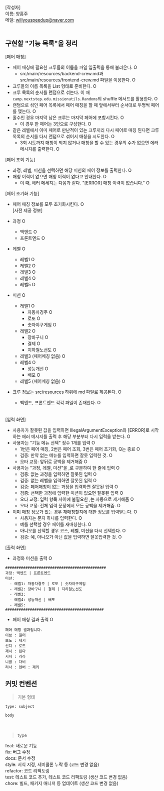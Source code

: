 [작성자]　   
이름: 양홍주   
메일: willyouspeedup@naver.com　   
　   

## 구현할 "기능 목록"을 정리

[페어 매칭]
- 페어 매칭에 필요한 크루들의 이름을 파일 입출력을 통해 불러온다. O
  - src/main/resources/backend-crew.md과 src/main/resources/frontend-crew.md 파일을 이용한다. O
- 크루들의 이름 목록을 List<String> 형태로 준비한다. O 
- 크루 목록의 순서를 랜덤으로 섞는다. 이 때 `camp.nextstep.edu.missionutils.Randoms`의 shuffle 메서드를 활용한다. O
- 랜덤으로 섞인 페어 목록에서 페어 매칭을 할 때 앞에서부터 순서대로 두명씩 페어를 맺는다. O
- 홀수인 경우 마지막 남은 크루는 마지막 페어에 포함시킨다. O
    - 이 경우 한 페어는 3인으로 구성한다. O
- 같은 레벨에서 이미 페어로 만난적이 있는 크루끼리 다시 페어로 매칭 된다면 크루 목록의 순서를 다시 랜덤으로 섞어서 매칭을 시도한다. O
    - 3회 시도까지 매칭이 되지 않거나 매칭을 할 수 있는 경우의 수가 없으면 에러 메시지를 출력한다. O

   
[페어 조회 기능]
- 과정, 레벨, 미션을 선택하면 해당 미션의 페어 정보를 출력한다. O
- 매칭 이력이 없으면 매칭 이력이 없다고 안내한다. O
  - 이 때, 에러 메세지는 다음과 같다. "[ERROR] 매칭 이력이 없습니다." O

   
[페어 초기화 기능]
- 페어 매칭 정보를 모두 초기화시킨다. O
　　       
[사전 제공 정보]
- 과정 O
  - 백엔드 O
  - 프론트엔드 O
- 레벨 O
  - 레벨1 O 
  - 레벨2 O
  - 레벨3 O
  - 레벨4 O
  - 레벨5 O
- 미션 O
  - 레벨1 O
    - 자동차경주 O
    - 로또 O
    - 숫자야구게임 O
  - 레벨2 O
    - 장바구니 O
    - 결제 O
    - 지하철노선도 O
  - 레벨3 (페어메칭 없음) O
  - 레벨4 O
    - 성능개선 O
    - 배포 O
  - 레벨5 (페어메칭 없음) O

- 크루 정보는 src/resources 하위에 md 파일로 제공된다. O
  - 백엔드, 프론트엔드 각각 파일이 존재한다. O

　  
[입력 화면]
- 사용자가 잘못된 값을 입력하면 IllegalArgumentException와 [ERROR]로 시작하는 에러 메시지를 출력 후 해당 부분부터 다시 입력을 받는다. O
- 사용자는 "기능 메뉴 선택" 정수 1개를 입력  O
  - 1번은 페어 매칭, 2번은 페어 조회, 3번은 페어 초기화, Q는 종료  O
  - 검증: 만약 없는 메뉴를 입력하면 잘못 입력한 것.  O
  - 오타 교정: 앞뒤로 공백을 제거해줌  O
- 사용자는 "과정, 레벨, 미션"을 ,로 구분하여 한 줄에 입력 O
  - 검증: 없는 과정을 입력하면 잘못된 입력 O
  - 검증: 없는 레벨을 입력하면 잘못된 입력 O
  - 검증: 페어매칭이 없는 과정을 입력하면 잘못된 입력 O
  - 검증: 선택한 과정에 입력한 미션이 없으면 잘못된 입력 O
  - 오타 교정: 입력 항목 사이에 불필요한 ,는 자동으로 제거해줌 O
  - 오타 교정: 전체 입력 문장에서 모든 공백을 제거해줌. O
- 이미 매칭 정보가 있는 경우 재매칭할지에 대한 정보를 입력받는다. O
  - 사용자는 문자 하나를 입력한다. O
  - 예를 선택할 경우 페어를 재매칭한다. O
  - 아니오를 선택할 경우 코스, 레벨, 미션을 다시 선택한다. O
  - 검증: 예, 아니오가 아닌 값을 입력하면 잘못입력한 것. O

[출력 화면]
- 과정와 미션을 출력 O
```
#############################################
과정: 백엔드 | 프론트엔드
미션:
  - 레벨1: 자동차경주 | 로또 | 숫자야구게임
  - 레벨2: 장바구니 | 결제 | 지하철노선도
  - 레벨3: 
  - 레벨4: 성능개선 | 배포
  - 레벨5: 
############################################
```
- 페어 매칭 결과 출력 O
```
페어 매칭 결과입니다.
이브 : 윌터
보노 : 제키
신디 : 로드
제시 : 린다
시저 : 라라
니콜 : 다비
리사 : 덴버 : 제키
```


## 커밋 컨벤션

> 기본 형태
~~~
type: subject

body
~~~
　   
> type

feat: 새로운 기능　   
fix: 버그 수정　   
docs: 문서 수정　   
style: 서식 지정, 세미콜론 누락 등 (코드 변경 없음)　   
refactor: 코드 리팩토링　   
test: 테스트 코드 추가, 테스트 코드 리팩토링 (생산 코드 변경 없음)　   
chore: 빌드, 패키지 매니저 등 업데이트  (생산 코드 변경 없음)　   
　   
